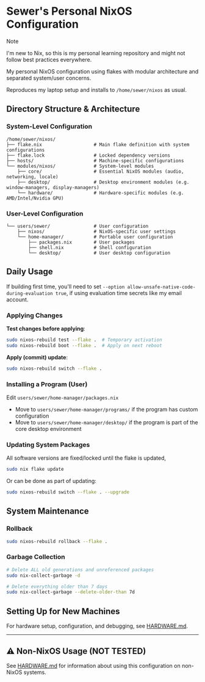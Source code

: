 # Sewer's Personal NixOS Configuration

> [!NOTE]
> I'm new to Nix, so this is my personal learning repository and might not follow best practices everywhere.

My personal NixOS configuration using flakes with modular architecture
and separated system/user concerns.

Reproduces my laptop setup and installs to `/home/sewer/nixos` as usual.

## Directory Structure & Architecture

### System-Level Configuration
```
/home/sewer/nixos/
├── flake.nix                   # Main flake definition with system configurations
├── flake.lock                  # Locked dependency versions
├── hosts/                      # Machine-specific configurations
└── modules/nixos/              # System-level modules
    ├── core/                   # Essential NixOS modules (audio, networking, locale)
    ├── desktop/                # Desktop environment modules (e.g. window-managers, display-managers)
    └── hardware/               # Hardware-specific modules (e.g. AMD/Intel/Nvidia GPU)
```

### User-Level Configuration
```
└── users/sewer/                # User configuration
    ├── nixos/                  # NixOS-specific user settings
    └── home-manager/           # Portable user configuration
        ├── packages.nix        # User packages
        ├── shell.nix           # Shell configuration
        └── desktop/            # User desktop configuration
```

## Daily Usage

If building first time, you'll need to set `--option allow-unsafe-native-code-during-evaluation true`, if using
evaluation time secrets like my email account.

### Applying Changes

**Test changes before applying**:
```bash
sudo nixos-rebuild test --flake .  # Temporary activation
sudo nixos-rebuild boot --flake .  # Apply on next reboot
```

**Apply (commit) update**:
```bash
sudo nixos-rebuild switch --flake .
```

### Installing a Program (User)

Edit `users/sewer/home-manager/packages.nix`

- Move to `users/sewer/home-manager/programs/` if the program has custom configuration
- Move to `users/sewer/home-manager/desktop/` if the program is part of the core desktop environment

### Updating System Packages

All software versions are fixed/locked until the flake is updated,

```bash
sudo nix flake update
```

Or can be done as part of updating:

```bash
sudo nixos-rebuild switch --flake . --upgrade
```

## System Maintenance

### Rollback
```bash
sudo nixos-rebuild rollback --flake .
```

### Garbage Collection

```bash
# Delete ALL old generations and unreferenced packages
sudo nix-collect-garbage -d
```

```bash
# Delete everything older than 7 days
sudo nix-collect-garbage --delete-older-than 7d
```

## Setting Up for New Machines

For hardware setup, configuration, and debugging, see [HARDWARE.md](HARDWARE.md).

---

## ⚠️ Non-NixOS Usage (NOT TESTED)

See [HARDWARE.md](HARDWARE.md#️-non-nixos-usage-not-tested) for information about using this configuration on non-NixOS systems.